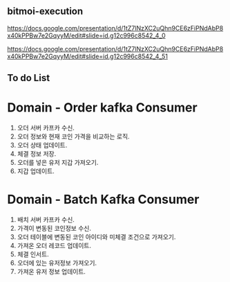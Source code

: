 ## bitmoi-execution

https://docs.google.com/presentation/d/1tZ7lNzXC2uQhn9CE6zFiPNdAbP8x40kPPBw7e2GqyyM/edit#slide=id.g12c996c8542_4_0

https://docs.google.com/presentation/d/1tZ7lNzXC2uQhn9CE6zFiPNdAbP8x40kPPBw7e2GqyyM/edit#slide=id.g12c996c8542_4_51

## To do List
# Domain - Order kafka Consumer
1. 오더 서버 카프카 수신.
2. 오더 정보와 현재 코인 가격을 비교하는 로직.
3. 오더 상태 업데이트.
4. 체결 정보 저장.
5. 오더를 넣은 유저 지갑 가져오기.
6. 지갑 업데이트. 

# Domain - Batch Kafka Consumer
1. 배치 서버 카프카 수신.
2. 가격이 변동된 코인정보 수신.
3. 오더 테이블에 변동된 코인 아이디와 미체결 조건으로 가져오기.
4. 가져온 오더 레코드 업데이트.
5. 체결 인서트.
6. 오더에 있는 유저정보 가져오기.
7. 가져온 유저 정보 업데이트.
